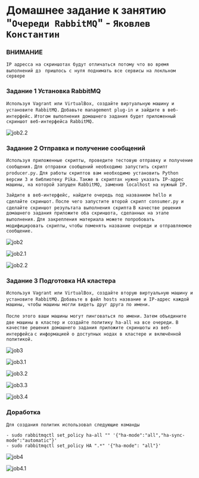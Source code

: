 # Домашнее задание к занятию "`Очереди RabbitMQ`" - `Яковлев Константин`

### ВНИМАНИЕ 

`IP адресса на скриншотах будут отличаться потому что во время выполнений дз `
`пришлось с нуля поднимать все сервисы на локльном сервере`

### Задание 1 Установка RabbitMQ

`Используя Vagrant или VirtualBox, создайте виртуальную машину и установите RabbitMQ.`
`Добавьте management plug-in и зайдите в веб-интерфейс.`
`Итогом выполнения домашнего задания будет приложенный скриншот веб-интерфейса RabbitMQ.`

![job2.2](https://github.com/Prime2270/homework_netology-11-04-RabbitMQ/blob/main/screenshots/job2.2.png)

### Задание 2 Отправка и получение сообщений

`Используя приложенные скрипты, проведите тестовую отправку и получение сообщения.`
`Для отправки сообщений необходимо запустить скрипт producer.py.`
`Для работы скриптов вам необходимо установить Python версии 3 и библиотеку Pika.`
`Также в скриптах нужно указать IP-адрес машины, на которой запущен RabbitMQ, заменив localhost на нужный IP.`

`Зайдите в веб-интерфейс, найдите очередь под названием hello и сделайте скриншот.`
`После чего запустите второй скрипт consumer.py и сделайте скриншот результата выполнения скрипта`
`В качестве решения домашнего задания приложите оба скриншота, сделанных на этапе выполнения.`
`Для закрепления материала можете попробовать модифицировать скрипты,`
`чтобы поменять название очереди и отправляемое сообщение.`

![job2](https://github.com/Prime2270/homework_netology-11-04-RabbitMQ/blob/main/screenshots/job2.png)

![job2.1](https://github.com/Prime2270/homework_netology-11-04-RabbitMQ/blob/main/screenshots/job2.1.png)

![job2.2](https://github.com/Prime2270/homework_netology-11-04-RabbitMQ/blob/main/screenshots/job2.2.png)

### Задание 3 Подготовка HA кластера

`Используя Vagrant или VirtualBox, создайте вторую виртуальную машину и установите RabbitMQ.`
`Добавьте в файл hosts название и IP-адрес каждой машины, чтобы машины могли видеть друг друга по имени.`

`После этого ваши машины могут пинговаться по имени.`
`Затем объедините две машины в кластер и создайте политику ha-all на все очереди.`
`В качестве решения домашнего задания приложите скриншоты из веб-интерфейса`
`с информацией о доступных нодах в кластере и включённой политикой.`

![job3](https://github.com/Prime2270/homework_netology-11-04-RabbitMQ/blob/main/screenshots/job3.png)

![job3.1](https://github.com/Prime2270/homework_netology-11-04-RabbitMQ/blob/main/screenshots/job3.1.png)

![job3.2](https://github.com/Prime2270/homework_netology-11-04-RabbitMQ/blob/main/screenshots/job3.2.png)

![job3.3](https://github.com/Prime2270/homework_netology-11-04-RabbitMQ/blob/main/screenshots/job3.3.png)

![job3.4](https://github.com/Prime2270/homework_netology-11-04-RabbitMQ/blob/main/screenshots/job3.4.png)


### Доработка

`Для создания политик использовал следующие команды`

	- sudo rabbitmqctl set_policy ha-all "" '{"ha-mode":"all","ha-sync-mode":"automatic"}'
	- sudo rabbitmqctl set_policy HA ".*" '{"ha-mode": "all"}'

![job4](https://github.com/Prime2270/homework_netology-11-04-RabbitMQ/blob/main/screenshots/job4.png)

![job4.1](https://github.com/Prime2270/homework_netology-11-04-RabbitMQ/blob/main/screenshots/job4.1.png)
